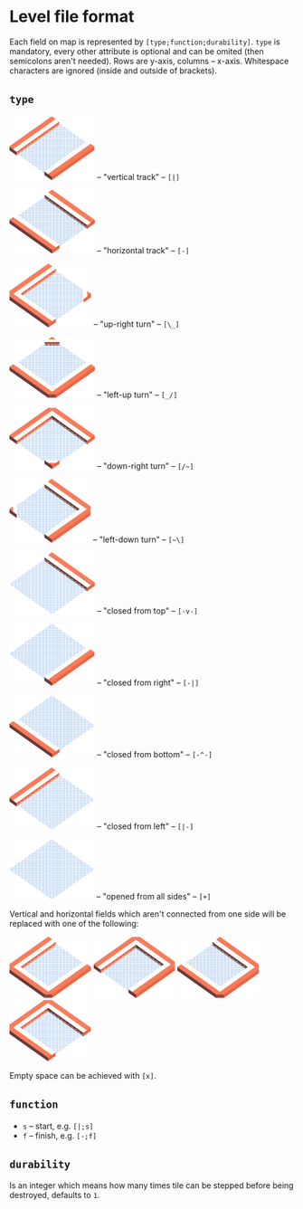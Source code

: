 # Level file format

Each field on map is represented by `[type;function;durability]`.
`type` is mandatory, every other attribute is optional and can be omited (then semicolons aren't needed). Rows are y-axis, columns – x-axis. Whitespace characters are ignored (inside and outside of brackets).

## `type`

![]( ../../../gfx/metalTileConnectStraight_NE.png) – "vertical track" – `[|]`

![]( ../../../gfx/metalTileConnectStraight_NW.png) – "horizontal track" – `[-]`

![]( ../../../gfx/metalTileConnectCornerInner_SE.png) – "up-right turn" – `[\_]`

![]( ../../../gfx/metalTileConnectCornerInner_NW.png) – "left-up turn" – `[_/]`

![]( ../../../gfx/metalTileConnectCornerInner_SW.png) – "down-right turn" – `[/~]`

![]( ../../../gfx/metalTileConnectCornerInner_NE.png) – "left-down turn" – `[~\]`

![]( ../../../gfx/metalTileConnectSide_SW.png) – "closed from top" – `[-v-]`

![]( ../../../gfx/metalTileConnectSide_NE.png) – "closed from right" – `[-|]`

![]( ../../../gfx/metalTileConnectSide_NW.png) – "closed from bottom" – `[-^-]`

![]( ../../../gfx/metalTileConnectSide_SE.png) – "closed from left" – `[|-]`

![]( ../../../gfx/metalTileConnectCenter_NE.png) – "opened from all sides" – `[+]`

Vertical and horizontal fields which aren't connected from one side will be replaced with one of the following:

![]( ../../../gfx/metalTileConnectEnd_SE.png)
![]( ../../../gfx/metalTileConnectEnd_NE.png)
![]( ../../../gfx/metalTileConnectEnd_NW.png)
![]( ../../../gfx/metalTileConnectEnd_SW.png)

Empty space can be achieved with `[x]`.

## `function`

- `s` – start, e.g. `[|;s]`
- `f` – finish, e.g. `[-;f]`

## `durability`

Is an integer which means how many times tile can be stepped before being destroyed, defaults to `1`.
